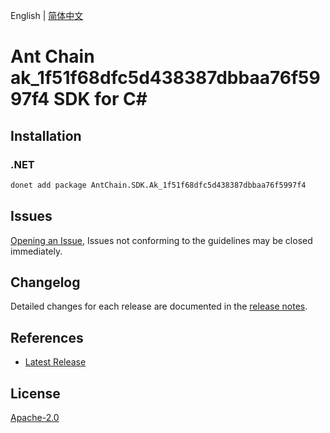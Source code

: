 English | [简体中文](README-CN.md)

# Ant Chain ak_1f51f68dfc5d438387dbbaa76f5997f4 SDK for C#

## Installation

### .NET

```bash
donet add package AntChain.SDK.Ak_1f51f68dfc5d438387dbbaa76f5997f4
```

## Issues

[Opening an Issue](https://github.com/alipay/antchain-openapi-prod-sdk/issues/new), Issues not conforming to the guidelines may be closed immediately.

## Changelog

Detailed changes for each release are documented in the [release notes](./ChangeLog.md).

## References

* [Latest Release](https://github.com/alipay/antchain-openapi-prod-sdk/)

## License

[Apache-2.0](http://www.apache.org/licenses/LICENSE-2.0)
